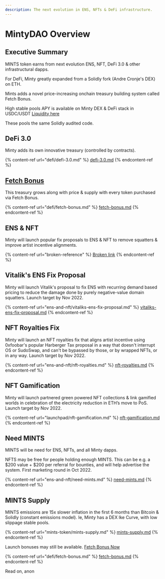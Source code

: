 ```yaml
---
description: The next evolution in ENS, NFTs & DeFi infrastructure.
---
```


# MintyDAO Overview

## **Executive Summary**

MINTS token earns from next evolution ENS, NFT, DeFi 3.0 & other infrastructural dapps.

For DeFi, Minty greatly expanded from a Solidly fork (Andre Cronje's DEX) on ETH.

Mints adds a novel price-increasing onchain treasury building system called Fetch Bonus.&#x20;

High stable pools APY is available on Minty DEX & DeFi stack in USDC/USDT [Liquidity here](https://mintydao.io/liquidity)

These pools the same Solidly audited code.

## DeFi 3.0

Minty adds its own innovative treasury (controlled by contracts).

{% content-ref url="defi/defi-3.0.md" %}
[defi-3.0.md](defi/defi-3.0.md)
{% endcontent-ref %}

## [Fetch Bonus](https://defi.mintydao.io/fetch/)

This treasury grows along with price & supply with every token purchased via Fetch Bonus.

{% content-ref url="defi/fetch-bonus.md" %}
[fetch-bonus.md](defi/fetch-bonus.md)
{% endcontent-ref %}

## ENS & NFT

Minty will launch popular fix proposals to ENS & NFT to remove squatters & improve artist incentive alignments.

{% content-ref url="broken-reference" %}
[Broken link](broken-reference)
{% endcontent-ref %}

## Vitalik's ENS Fix Proposal

Minty will launch Vitalik's proposal to fix ENS with recurring demand based pricing to reduce the damage done by purely negative-value domain squatters. Launch target by Nov 2022.

{% content-ref url="ens-and-nft/vitaliks-ens-fix-proposal.md" %}
[vitaliks-ens-fix-proposal.md](ens-and-nft/vitaliks-ens-fix-proposal.md)
{% endcontent-ref %}

## NFT Royalties Fix

Minty will launch an NFT royalties fix that aligns artist incentive using 0xfoobar's popular Harberger Tax proposal in a way that doesn't interrupt OS or SudoSwap, and can't be bypassed by those, or by wrapped NFTs, or in any way.  Launch target by Nov 2022.

{% content-ref url="ens-and-nft/nft-royalties.md" %}
[nft-royalties.md](ens-and-nft/nft-royalties.md)
{% endcontent-ref %}

## NFT Gamification

Minty will launch partnered green powered NFT collections & link gamified worlds in celebration of the electricity reduction in ETH’s move to PoS.  Launch target by Nov 2022.

{% content-ref url="launchpad/nft-gamification.md" %}
[nft-gamification.md](launchpad/nft-gamification.md)
{% endcontent-ref %}

## Need MINTS

MINTS will be need for ENS, NFTs, and all Minty dapps.

NFTS may be free for people holding enough MINTS. This can be e.g. a $200 value + $200 per referral for bounties, and will help advertise the system. First marketing round in Oct 2022.

{% content-ref url="ens-and-nft/need-mints.md" %}
[need-mints.md](ens-and-nft/need-mints.md)
{% endcontent-ref %}

## MINTS Supply

MINTS emissions are 15x slower inflation in the first 6 months than Bitcoin & Solidly (constant emissions model). Ie, Minty has a DEX lke Curve, with low slippage stable pools.

{% content-ref url="mints-token/mints-supply.md" %}
[mints-supply.md](mints-token/mints-supply.md)
{% endcontent-ref %}



Launch bonuses may still be available. [Fetch Bonus Now](https://mintydao.io/fetch)

{% content-ref url="defi/fetch-bonus.md" %}
[fetch-bonus.md](defi/fetch-bonus.md)
{% endcontent-ref %}

Read on, anon
